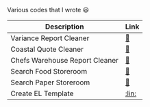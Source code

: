 Various codes that I wrote :smiley:

| Description                    | Link                                                                                                      |
|--------------------------------|-----------------------------------------------------------------------------------------------------------|
| Variance Report Cleaner        | [:link:](https://colab.research.google.com/drive/1S48c5Ueunha9wAj8WLWW5ONy3Chd51-7)                       |
| Coastal Quote Cleaner          | [:link:](https://colab.research.google.com/drive/1KHfq5db5Dgj2RjUwx1yEzvuyRliQYNtk#scrollTo=csWult7DPeRX) |
| Chefs Warehouse Report Cleaner | [:link:](https://colab.research.google.com/drive/1HYKJOB1e-j5d8nTUHfprBGrkukugzZww#scrollTo=rNo0fDTMDwQC) |
| Search Food Storeroom          | [:link:](https://colab.research.google.com/drive/16Tmq2UcqZWaI0s1IxB-2-ASvdcZX_aHz?usp=sharing)           |
| Search Paper Storeroom         | [:link:](https://colab.research.google.com/drive/1WoToEqvsigqaAr7v6-OunaOj7_fNKwx4?usp=sharing)           |
| Create EL Template             | [:lin:](https://colab.research.google.com/drive/14QPtUPWF4Csls5PlgBjaRQsLBtkrRnHw?usp=sharing)            | 
